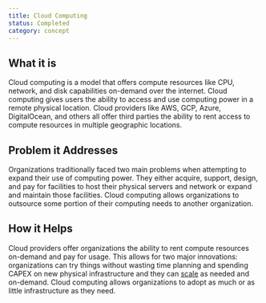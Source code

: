 ```yaml
---
title: Cloud Computing
status: Completed
category: concept
---
```


## What it is
Cloud computing is a model that offers compute resources like CPU, network, and disk capabilities on-demand over the internet. Cloud computing gives users the ability to access and use computing power in a remote physical location. Cloud providers like AWS, GCP, Azure, DigitalOcean, and others all offer third parties the ability to rent access to compute resources in multiple geographic locations. 

## Problem it Addresses
Organizations traditionally faced two main problems when attempting to expand their use of computing power. They either acquire, support, design, and pay for facilities to host their physical servers and network or expand and maintain those facilities. Cloud computing allows organizations to outsource some portion of their computing needs to another organization.

## How it Helps
Cloud providers offer organizations the ability to rent compute resources on-demand and pay for usage. This allows for two major innovations: organizations can try things without wasting time planning and spending CAPEX on new physical infrastructure and they can [scale](https://github.com/cncf/glossary/blob/main/definitions/scalability.md) as needed and on-demand. Cloud computing allows organizations to adopt as much or as little infrastructure as they need. 


